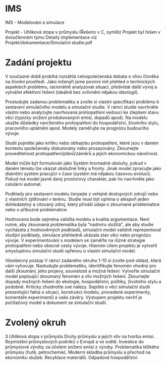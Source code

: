 # IMS
IMS - Modelování a simulace  

Projekt - Uhlíková stopa v průmyslu (Řešeno v C, symlib)
Projekt byl řešen v dvoučlenném týmu
Detaily implementace viz Projekt/dokumentace/Simulační studie.pdf

# Zadání projektu
V současné době probíhá rozsáhlá celospolečenská debata o vlivu člověka na životní prostředí. Jako inženýři jsme povinni mít přehled o technických aspektech problému, racionálně analyzovat situaci, předvídat další vývoj a vytvářet efektivní řešení (ideálně bez ovlivnění nějakou ideologií).

Prostudujte zadanou problematiku a zvolte si vlastní specifikaci problému k sestavení simulačního modelu a simulační studie. V rámci studie navrhněte vlastní nebo analyzujte navrhovaná protiopatření vedoucí ke zlepšení stavu věci (typicky snížení produkovaných emisí, dopadů apod). Na modelu ukažte důsledky navrženého protiopatření do hospodářství, životního stylu, pracovního uplatnění apod. Modely zaměřujte na prognózu budoucího vývoje.

Studii pojměte jako kritiku nebo obhajobu protiopatření, které jsou v daném kontextu společensky diskutovány nebo prosazovány. Zkoumejte proveditelnost protiopatření/plánů/záměrů a jejich ekonomickou náročnost.

Model může být formulován jako Systém hromadné obsluhy, pokud v daném tématu lze ukázat obslužné linky a fronty. Jinak model zpracujte jako diskrétní systém pracující v čase (systém má nějakou časovou evoluci). Pokud má model jasně daný prostorový charakter, pak ho navrhněte jako celulární automat.

Podklady pro sestavení modelu čerpejte z veřejně dostupných zdrojů nebo z vlastních zjišťování v terénu. Studie musí být opřena o alespoň jeden dohledatelný a citovaný zdroj, který přináší údaje o zkoumané problematice nebo o příbuzné problematice.

Hodnocena bude zejména validita modelu a kvalita argumentace. Není nutné, aby zkoumaná problematika byla "nadmíru složitá", ale aby studie vycházela z hodnověrných podkladů, simulační model validně reprezentoval studijní podklady, simulace přehledně ukázala stav věci nebo prognózu vývoje. V experimentování s modelem se zaměřte na různé strategie protiopatření nebo obecně cesty vývoje. Hlavním cílem projektu je vytvořit smysluplnou simulační studii opřenou o vlastní simulační model.

Všeobecný postup
V rámci zadaného okruhu 1-10 si zvolte pod-oblast, která vám vyhovuje. Nastudujte problematiku, identifikujte fenomén vhodný pro další zkoumání, jeho projevy, souvislosti a možná řešení. Vytvořte simulační model popisující zkoumaný fenomén a vliv možných řešení. Zkoumejte dopady možných řešení do ekologie, hospodářství, politiky, životního stylu a podobně. Kriticky zhodnoťte své nálezy. Sepište o věci simulační studii prezentující fakta o situaci, konstrukci modelu, provedené experimenty, komentáře experimentů a vaše závěry. Výstupem projektu nechť je počítačový model a dokument se simulační studií.

# Zvolený okruh 
3 Uhlíková stopa v průmyslu
Druhy průmyslu a jejich vliv na tvorbu emisí. Rozmístění průmyslových podniků v Evropě a ve světě. Investice do průmyslové výroby za účelem snížení emisí z výroby. Problematika těžkého průmyslu (hutě, petrochemie). Moderní skladba průmyslu a přechod na ekonomiku služeb. Recyklace materiálů. Odpadové hospodářství.